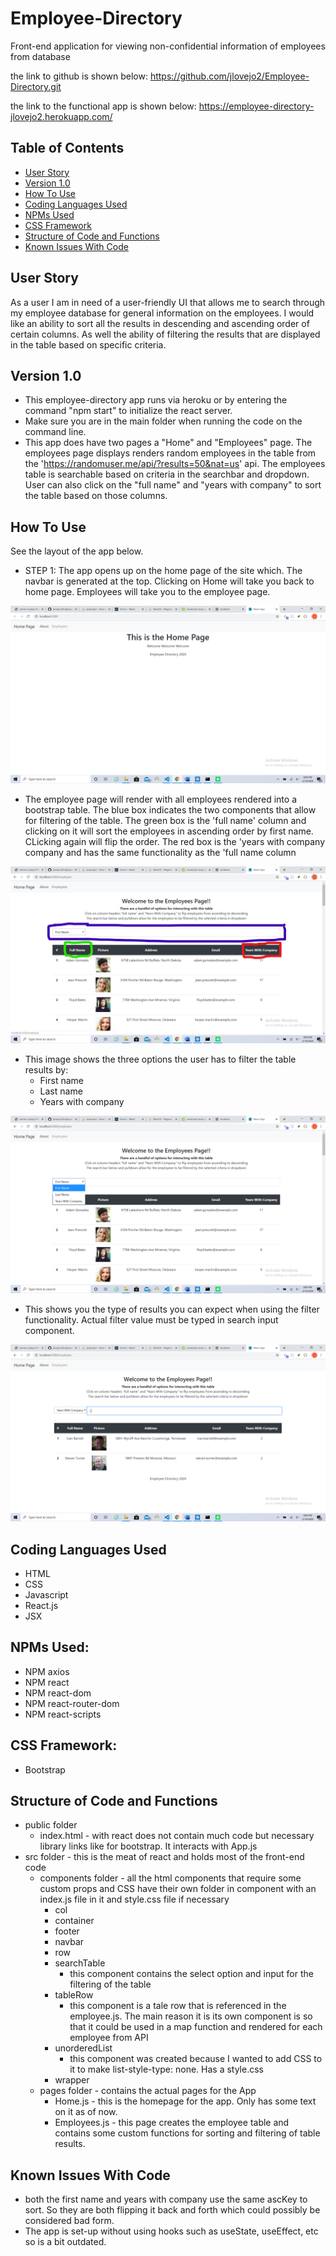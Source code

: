 # Employee-Directory
Front-end application for viewing non-confidential information of employees from database

the link to github is shown below:
https://github.com/jlovejo2/Employee-Directory.git

the link to the functional app is shown below:
https://employee-directory-jlovejo2.herokuapp.com/

## Table of Contents
* [User Story](#user-story)
* [Version 1.0](#version-1.0)
* [How To Use](#how-to-use)
* [Coding Languages Used](#coding-languages-used)
* [NPMs Used](#npms-used)
* [CSS Framework](#css-framework)
* [Structure of Code and Functions](#structure-of-code-and-functions)
* [Known Issues With Code](#known-issues-with-code)

## User Story
As a user I am in need of a user-friendly UI that allows me to search through my employee database for general information on the employees.  I would like an ability to sort all the results in descending and ascending order of certain columns.  As well the ability of filtering the results that are displayed in the table based on specific criteria. 

## Version 1.0
* This employee-directory app runs via heroku or by entering the command "npm start" to initialize the react server.
* Make sure you are in the main folder when running the code on the command line.
* This app does have two pages a "Home" and "Employees" page.  The employees page displays renders random employees in the table from the 'https://randomuser.me/api/?results=50&nat=us' api.  The employees table is searchable based on criteria in the searchbar and dropdown.  User can also click on the "full name" and "years with company" to sort the table based on those columns.

## How To Use
See the layout of the app below.

- STEP 1: The app opens up on the home page of the site which.  The navbar is generated at the top.  Clicking on Home will take you back to home page.  Employees will take you to the employee page.

![alt text](/public/assets/images/home-page.png "Starting page of App") 

- The employee page will render with all employees rendered into a bootstrap table.  The blue box indicates the two components that allow for filtering of the table. The green box is the 'full name' column and clicking on it will sort the employees in ascending order by first name.  CLicking again will flip the order.  The red box is the 'years with company company and has the same functionality as the 'full name column
   
![alt text](/public/assets/images/employee-page_LI.jpg "Employee Page") 

- This image shows the three options the user has to filter the table results by:
    - First name
    - Last name
    - Years with company

![alt text](/public/assets/images/drop-down.png "Drop-downP Options") 

- This shows you the type of results you can expect when using the filter functionality.  Actual filter value must be typed in search input component. 

![alt text](/public/assets/images/filter-example.png "Example of Table Filter Results") 


## Coding Languages Used
* HTML
* CSS
* Javascript
* React.js
* JSX

## NPMs Used:
* NPM axios
* NPM react
* NPM react-dom
* NPM react-router-dom
* NPM react-scripts

## CSS Framework:
* Bootstrap

## Structure of Code and Functions
* public folder
    - index.html - with react does not contain much code but necessary library links like for bootstrap.  It interacts with App.js
* src folder - this is the meat of react and holds most of the front-end code
    - components folder - all the html components that require some custom props and CSS have their own folder in component with an index.js file in it and style.css file if necessary
        - col
        - container
        - footer
        - navbar
        - row
        - searchTable
            - this component contains the select option and input for the filtering of the table
        - tableRow
            - this component is a tale row that is referenced in the employee.js.  The main reason it is its own component is so that it could be used in a map function and rendered for each employee from API
        - unorderedList
            - this component was created because I wanted to add CSS to it to make list-style-type: none. Has a style.css
        - wrapper
    - pages folder - contains the actual pages for the App
        - Home.js - this is the homepage for the app.  Only has some text on it as of now.
        - Employees.js - this page creates the employee table and contains some custom functions for sorting and filtering of table results.


## Known Issues With Code
* both the first name and years with company use the same ascKey to sort.  So they are both flipping it back and forth which could possibly be considered bad form.
* The app is set-up without using hooks such as useState, useEffect, etc so is a bit outdated.

